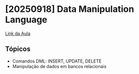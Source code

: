 # [20250918] Data Manipulation Language

[Link da Aula](https://www.notion.so/20250918-Data-Manipulation-Language-259256ceaea78031b9f9c42fac1e0e1e?pvs=21)

## Tópicos

- Comandos DML: INSERT, UPDATE, DELETE
- Manipulação de dados em bancos relacionais


